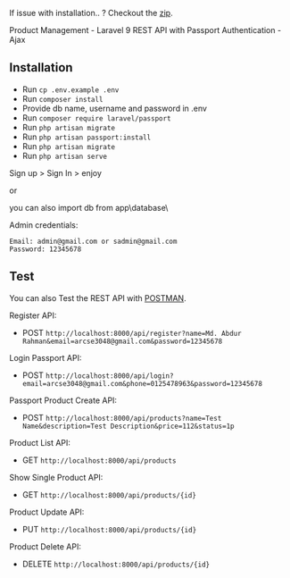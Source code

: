 If issue with installation.. ? Checkout the <a href="https://drive.google.com/drive/folders/1a1OfIkd0_mjj0yQYuU0HI-f6qjGHrr26?usp=sharing">zip</a>. 

Product Management - 
Laravel 9 REST API with Passport Authentication - Ajax


## Installation

- Run ```cp .env.example .env```
- Run ```composer install```
- Provide db name, username and password in .env
- Run ```composer require laravel/passport```
- Run ```php artisan migrate```
- Run ```php artisan passport:install```
- Run ```php artisan migrate```
- Run ```php artisan serve```

Sign up > Sign In > enjoy

or 

you can also import db from app\database\

Admin credentials:

```
Email: admin@gmail.com or sadmin@gmail.com
Password: 12345678
```



## Test

You can also Test the REST API with <a href="https://www.postman.com/">POSTMAN</a>. 

Register API:
- POST ```http://localhost:8000/api/register?name=Md. Abdur Rahman&email=arcse3048@gmail.com&password=12345678```

Login Passport API:
- POST ```http://localhost:8000/api/login?email=arcse3048@gmail.com&phone=0125478963&password=12345678```

Passport Product Create API:
- POST ```http://localhost:8000/api/products?name=Test Name&description=Test Description&price=112&status=1p```

Product List API:
- GET ```http://localhost:8000/api/products```

Show Single Product API:
- GET ```http://localhost:8000/api/products/{id}```


Product Update API:
- PUT ```http://localhost:8000/api/products/{id}```

Product Delete API:
- DELETE ```http://localhost:8000/api/products/{id}```